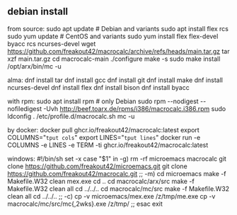 debian install
--------------

from source:
    sudo apt update                                          # Debian and variants
    sudo apt install flex rcs
    sudo yum update                                          # CentOS and variants
    sudo yum install flex flex-devel byacc rcs ncurses-devel
    wget https://github.com/freakout42/macrocalc/archive/refs/heads/main.tar.gz
    tar xzf main.tar.gz
    cd macrocalc-main
    ./configure 
    make -s
    sudo make install
    /opt/arx/bin/mc -u

alma:
    dnf install tar
    dnf install gcc
    dnf install git
    dnf install make
    dnf install ncurses-devel
    dnf install flex
    dnf install bison
    dnf install byacc

with rpm:
    sudo apt install rpm # only Debian
    sudo rpm --nodigest --nofiledigest -Uvh http://beef.toarx.de/rpms/i386/macrocalc.i386.rpm
    sudo ldconfig
    . /etc/profile.d/macrocalc.sh
    mc -u

by docker:
    docker pull ghcr.io/freakout42/macrocalc:latest
    export COLUMNS="`tput cols`"
    export LINES="`tput lines`"
    docker run -e COLUMNS -e LINES -e TERM -ti ghcr.io/freakout42/macrocalc:latest

windows:
#!/bin/sh
set -x
case "$1" in
 -g)
  rm -rf microemacs macrocalc
  git clone https://github.com/freakout42/microemacs.git
  git clone https://github.com/freakout42/macrocalc.git
  ;;
 -m)
  cd microemacs
    make -f Makefile.W32 clean mex.exe
  cd ..
  cd macrocalc/arx/src
    make -f Makefile.W32 clean all
  cd ../../..
  cd macrocalc/mc/src
    make -f Makefile.W32 clean all
  cd ../../..
  ;;
 -c)
  cp -v microemacs/mex.exe /z/tmp/me.exe
  cp -v macrocalc/mc/src/mc{,2wks}.exe /z/tmp/
  ;;
esac
exit
